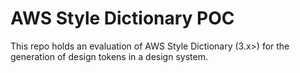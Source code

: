 # AWS Style Dictionary POC

This repo holds an evaluation of AWS Style Dictionary (3.x>) for the generation of design tokens in a design system.
